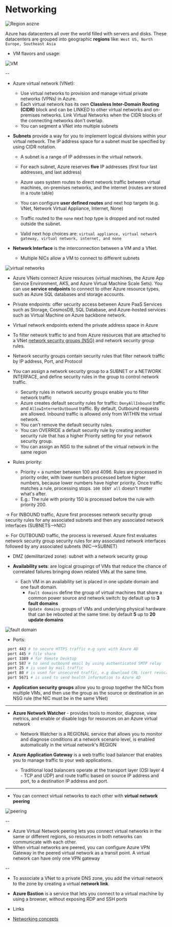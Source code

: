 # Networking


![Region aozne](https://github.com/dejanu/az104/blob/main/src/regions_zone.PNG)

Azure has datacenters all over the world filled with servers and disks. These datacenters are grouped into geographic **regions** like: `West US, North Europe, Southeast Asia`

* VM flavors and usage:

![VM](https://github.com/dejanu/az104/blob/main/src/vmsize.png)

--

* Azure virtual network (VNet):
  - Use virtual networks to provision and manage virtual private networks (VPNs) in Azure.
  - Each virtual network has its own **Classless Inter-Domain Routing (CIDR)** block and can be LINKED to other virtual networks and on-premises networks. Link Virtual Networks when the CIDR blocks of the connecting networks don't overlap.
  - You can segment a VNet into multiple subnets

* **Subnets** provide a way for you to implement logical divisions within your virtual network. The IP address space for a subnet must be specified by using CIDR notation. 
  - A subnet is a range of IP addresses in the virtual network.
  - For each subnet, Azure reserves **five** IP addresses (first four last addresses, and last address)
  - Azure uses system routes to direct network traffic between virtual machines, on-premises networks, and the internet (routes are stored in a route table)
  
  - You can configure **user defined routes** and next hop targets (e.g. VNet, Network Virtual Appliance, Internet, None)
  - Traffic routed to the `none` next hop type is dropped and not routed outside the subnet.
  - Valid next hop choices are: `virtual appliance, virtual network gateway, virtual network, internet, and none`


* **Network Interface** is the interconnection between a VM and a VNet.
  - Multiple NICs allow a VM to connect to different subnets

![virtual networks](https://github.com/dejanu/az104/blob/main/src/virtual_networks.png)

*  Azure VNets connect Azure resources (virtual machines, the Azure App Service Environment, AKS, and Azure Virtual Machine Scale Sets). You can use **service endpoints** to connect to other Azure resource types, such as Azure SQL databases and storage accounts.

* Private endpoints: offer security access between Azure PaaS Services such as Storage, CosmosDB, SQL Database, and Azure-hosted services such as Virtual Machine on Azure backbone network.

* Virtual network endpoints extend the private address space in Azure

* To filter network traffic to and from Azure resources that are attached to a VNet [network security groups (NSG)](https://learn.microsoft.com/en-us/azure/security/fundamentals/network-overview) and network security group rules.

* Network security groups contain security rules that filter network traffic by IP address, Port, and Protocol

* You can assign a network security group to a SUBNET or a NETWORK INTERFACE, and define security rules in the group to control network traffic.
    - Security rules in network security groups enable you to filter network traffic
    - Azure creates default security rules for traffic:  `DenyAllInbound` traffic and `AllowInternetOutbound` traffic. By default, Outbound requests are allowed. Inbound traffic is allowed only from WITHIN the virtual network.
    - You can't remove the default security rules.
    - You can OVERRIDE a default security rule by creating another security rule that has a higher Priority setting for your network security group.
    - You can assign an NSG to the subnet of the virtual network in the same region

* Rules priority:
  - Priority = a number between 100 and 4096. Rules are processed in priority order, with lower numbers processed before higher numbers, because lower numbers have higher priority. Once traffic matches a rule, processing stops. `100 DENY all` doesn't matter what's after.
  - E.g.: The rule with priority 150 is processed before the rule with priority 200.


-> For INBOUND traffic, Azure first processes network security group security rules for any associated subnets and then any associated network interfaces (SUBNETS-->NIC)

<- For OUTBOUND traffic, the process is reversed. Azure first evaluates network security group security rules for any associated network interfaces followed by any associated subnets (NIC-->SUBNET)

* DMZ (demilitarized zone): subnet with a network security group

* **Availability sets**: are logical groupings of VMs that reduce the chance of correlated failures bringing down related VMs at the same time.
  - Each VM in an availability set is placed in one update domain and one fault domain.
    - `Fault domains` define the group of virtual machines that share a common power source and network switch: by default up to **3 fault domains**
    - `Update domains` groups of VMs and underlying physical hardware that can be rebooted at the same time: by default **5** up to **20 update domains**

![fault domain](https://github.com/dejanu/az104/blob/main/src/fault_domain.PNG)

* Ports:

```bash
 port 443 # to secure HTTPS traffic e.g sync with Azure AD
 port 445 # file share
 port 3389 # for Remote Desktop 
 port 587 # to send outbound email by using authenticated SMTP relay
 port 25 # is used by mail traffic
 port 80 # is used for unsecured traffic, e.g download CRL (cert revocation list) to verify SSL certs
 port 5671 # is used to send health information to Azure AD
```

* **Application security groups** allow you to group together the NICs from multiple VMs, and then use the group as the source or destination in an NSG rule (the NIC must be in the same VNet)

---

* **Azure Network Watcher** - provides tools to monitor, diagnose, view metrics, and enable or disable logs for resources on an Azure virtual network
  - Network Watcher is a REGIONAL service that allows you to monitor and diagnose conditions at a network scenario level, is enabled automatically in the virtual network's REGION

* **Azure Application Gateway** is a web traffic load balancer that enables you to manage traffic to your web applications. 
  - Traditional load balancers operate at the transport layer (OSI layer 4 - TCP and UDP) and route traffic based on source IP address and port, to a destination IP address and port.

---


* You can connect virtual networks to each other with **virtual network peering**

![peering](https://github.com/dejanu/az104/blob/main/src/vnet_peering.png)

--

* Azure Virtual Network peering lets you connect virtual networks in the same or different regions, so resources in both networks can communicate with each other.
* When virtual networks are peered, you can configure Azure VPN Gateway in the peered virtual network as a transit point. A virtual network can have only one VPN gateway 

--

* To associate a VNet to a private DNS zone, you add the virtual network to the zone by creating a virtual **network link**.

* **Azure Bastion** is a service that lets you connect to a virtual machine by using a browser, without exposing RDP and SSH ports

* Links

- [Networking concepts](https://learn.microsoft.com/en-us/azure/virtual-network/network-overview)
